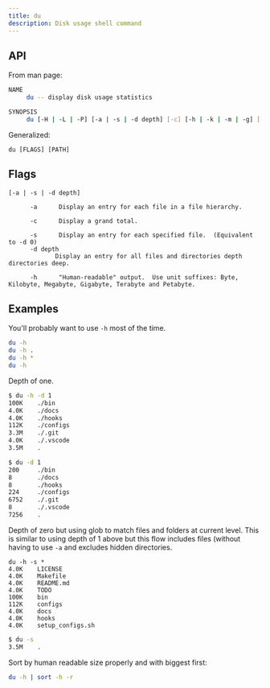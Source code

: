 ```yaml
---
title: du
description: Disk usage shell command
---
```


## API

From man page:

```sh
NAME
     du -- display disk usage statistics

SYNOPSIS
     du [-H | -L | -P] [-a | -s | -d depth] [-c] [-h | -k | -m | -g] [-x] [-I mask] [file ...]

```

Generalized:

```
du [FLAGS] [PATH]
```

## Flags

```
[-a | -s | -d depth]

      -a      Display an entry for each file in a file hierarchy.
      
      -c      Display a grand total.
      
      -s      Display an entry for each specified file.  (Equivalent to -d 0)
      -d depth
             Display an entry for all files and directories depth directories deep.

      -h      "Human-readable" output.  Use unit suffixes: Byte, Kilobyte, Megabyte, Gigabyte, Terabyte and Petabyte.
```


## Examples 

You'll probably want to use `-h` most of the time.

```sh
du -h
du -h .
du -h *
du -h 
```

Depth of one.

```sh
$ du -h -d 1
100K    ./bin
4.0K    ./docs
4.0K    ./hooks
112K    ./configs
3.3M    ./.git
4.0K    ./.vscode
3.5M    .

$ du -d 1
200     ./bin
8       ./docs
8       ./hooks
224     ./configs
6752    ./.git
8       ./.vscode
7256    .
```

Depth of zero but using glob to match files and folders at current level. This is similar to using depth of 1 above but this flow includes files (without having to use `-a` and excludes hidden directories.

```
du -h -s *
4.0K    LICENSE
4.0K    Makefile
4.0K    README.md
4.0K    TODO
100K    bin
112K    configs
4.0K    docs
4.0K    hooks
4.0K    setup_configs.sh
```

```sh
$ du -s
3.5M    .
```

Sort by human readable size properly and with biggest first:

```sh
du -h | sort -h -r
```
